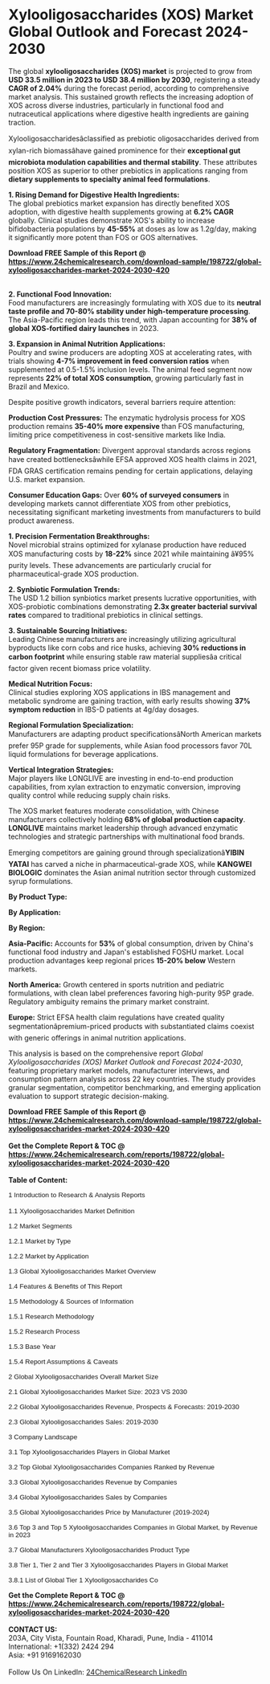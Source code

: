<h1>Xylooligosaccharides (XOS) Market Global Outlook and Forecast 2024-2030</h1><p>The global <strong>xylooligosaccharides (XOS) market</strong> is projected to grow from <strong>USD 33.5 million in 2023 to USD 38.4 million by 2030</strong>, registering a steady <strong>CAGR of 2.04%</strong> during the forecast period, according to comprehensive market analysis. This sustained growth reflects the increasing adoption of XOS across diverse industries, particularly in functional food and nutraceutical applications where digestive health ingredients are gaining traction.</p><p>Xylooligosaccharidesâclassified as prebiotic oligosaccharides derived from xylan-rich biomassâhave gained prominence for their <strong>exceptional gut microbiota modulation capabilities and thermal stability</strong>. These attributes position XOS as superior to other prebiotics in applications ranging from <strong>dietary supplements to specialty animal feed formulations</strong>.</p><p><strong>1. Rising Demand for Digestive Health Ingredients:</strong><br>
The global prebiotics market expansion has directly benefited XOS adoption, with digestive health supplements growing at <strong>6.2% CAGR</strong> globally. Clinical studies demonstrate XOS's ability to increase bifidobacteria populations by <strong>45-55%</strong> at doses as low as 1.2g/day, making it significantly more potent than FOS or GOS alternatives.</p><div><b>Download FREE Sample of this Report @ 
            <a href="https://www.24chemicalresearch.com/download-sample/198722/global-xylooligosaccharides-market-2024-2030-420">
            https://www.24chemicalresearch.com/download-sample/198722/global-xylooligosaccharides-market-2024-2030-420</a></b></div><br><p><strong>2. Functional Food Innovation:</strong><br>
Food manufacturers are increasingly formulating with XOS due to its <strong>neutral taste profile and 70-80% stability under high-temperature processing</strong>. The Asia-Pacific region leads this trend, with Japan accounting for <strong>38% of global XOS-fortified dairy launches</strong> in 2023.</p><p><strong>3. Expansion in Animal Nutrition Applications:</strong><br>
Poultry and swine producers are adopting XOS at accelerating rates, with trials showing <strong>4-7% improvement in feed conversion ratios</strong> when supplemented at 0.5-1.5% inclusion levels. The animal feed segment now represents <strong>22% of total XOS consumption</strong>, growing particularly fast in Brazil and Mexico.</p><p>Despite positive growth indicators, several barriers require attention:</p><p><strong>Production Cost Pressures:</strong> The enzymatic hydrolysis process for XOS production remains <strong>35-40% more expensive</strong> than FOS manufacturing, limiting price competitiveness in cost-sensitive markets like India.</p><p><strong>Regulatory Fragmentation:</strong> Divergent approval standards across regions have created bottlenecksâwhile EFSA approved XOS health claims in 2021, FDA GRAS certification remains pending for certain applications, delaying U.S. market expansion.</p><p><strong>Consumer Education Gaps:</strong> Over <strong>60% of surveyed consumers</strong> in developing markets cannot differentiate XOS from other prebiotics, necessitating significant marketing investments from manufacturers to build product awareness.</p><p><strong>1. Precision Fermentation Breakthroughs:</strong><br>
Novel microbial strains optimized for xylanase production have reduced XOS manufacturing costs by <strong>18-22%</strong> since 2021 while maintaining â¥95% purity levels. These advancements are particularly crucial for pharmaceutical-grade XOS production.</p><p><strong>2. Synbiotic Formulation Trends:</strong><br>
The USD 1.2 billion synbiotics market presents lucrative opportunities, with XOS-probiotic combinations demonstrating <strong>2.3x greater bacterial survival rates</strong> compared to traditional prebiotics in clinical settings.</p><p><strong>3. Sustainable Sourcing Initiatives:</strong><br>
Leading Chinese manufacturers are increasingly utilizing agricultural byproducts like corn cobs and rice husks, achieving <strong>30% reductions in carbon footprint</strong> while ensuring stable raw material suppliesâa critical factor given recent biomass price volatility.</p><p><strong>Medical Nutrition Focus:</strong><br>
	Clinical studies exploring XOS applications in IBS management and metabolic syndrome are gaining traction, with early results showing <strong>37% symptom reduction</strong> in IBS-D patients at 4g/day dosages.</p><p><strong>Regional Formulation Specialization:</strong><br>
	Manufacturers are adapting product specificationsâNorth American markets prefer 95P grade for supplements, while Asian food processors favor 70L liquid formulations for beverage applications.</p><p><strong>Vertical Integration Strategies:</strong><br>
	Major players like LONGLIVE are investing in end-to-end production capabilities, from xylan extraction to enzymatic conversion, improving quality control while reducing supply chain risks.</p><p>The XOS market features moderate consolidation, with Chinese manufacturers collectively holding <strong>68% of global production capacity</strong>. <strong>LONGLIVE</strong> maintains market leadership through advanced enzymatic technologies and strategic partnerships with multinational food brands.</p><p>Emerging competitors are gaining ground through specializationâ<strong>YIBIN YATAI</strong> has carved a niche in pharmaceutical-grade XOS, while <strong>KANGWEI BIOLOGIC</strong> dominates the Asian animal nutrition sector through customized syrup formulations.</p><p><strong>By Product Type:</strong></p><p><strong>By Application:</strong></p><p><strong>By Region:</strong></p><p><strong>Asia-Pacific:</strong> Accounts for <strong>53%</strong> of global consumption, driven by China's functional food industry and Japan's established FOSHU market. Local production advantages keep regional prices <strong>15-20% below</strong> Western markets.</p><p><strong>North America:</strong> Growth centered in sports nutrition and pediatric formulations, with clean label preferences favoring high-purity 95P grade. Regulatory ambiguity remains the primary market constraint.</p><p><strong>Europe:</strong> Strict EFSA health claim regulations have created quality segmentationâpremium-priced products with substantiated claims coexist with generic offerings in animal nutrition applications.</p><p>This analysis is based on the comprehensive report <em>Global Xylooligosaccharides (XOS) Market Outlook and Forecast 2024-2030</em>, featuring proprietary market models, manufacturer interviews, and consumption pattern analysis across 22 key countries. The study provides granular segmentation, competitor benchmarking, and emerging application evaluation to support strategic decision-making.</p><div><b>Download FREE Sample of this Report @ 
            <a href="https://www.24chemicalresearch.com/download-sample/198722/global-xylooligosaccharides-market-2024-2030-420">
            https://www.24chemicalresearch.com/download-sample/198722/global-xylooligosaccharides-market-2024-2030-420</a></b></div><br><div><b>Get the Complete Report & TOC @ 
            <a href="https://www.24chemicalresearch.com/reports/198722/global-xylooligosaccharides-market-2024-2030-420">
            https://www.24chemicalresearch.com/reports/198722/global-xylooligosaccharides-market-2024-2030-420</a></b></div><br>
            <b>Table of Content:</b><p><span style="font-family:arial,sans-serif; font-size:10pt">1 Introduction to Research & Analysis Reports</span><br /><br />
<span style="font-family:arial,sans-serif; font-size:10pt">1.1 Xylooligosaccharides Market Definition<br /><br />
1.2 Market Segments<br /><br />
1.2.1 Market by Type<br /><br />
1.2.2 Market by Application<br /><br />
1.3 Global Xylooligosaccharides Market Overview<br /><br />
1.4 Features & Benefits of This Report<br /><br />
1.5 Methodology & Sources of Information<br /><br />
1.5.1 Research Methodology<br /><br />
1.5.2 Research Process<br /><br />
1.5.3 Base Year<br /><br />
1.5.4 Report Assumptions & Caveats<br /><br />
2 Global Xylooligosaccharides Overall Market Size<br /><br />
2.1 Global Xylooligosaccharides Market Size: 2023 VS 2030<br /><br />
2.2 Global Xylooligosaccharides Revenue, Prospects & Forecasts: 2019-2030<br /><br />
2.3 Global Xylooligosaccharides Sales: 2019-2030<br /><br />
3 Company Landscape<br /><br />
3.1 Top Xylooligosaccharides Players in Global Market<br /><br />
3.2 Top Global Xylooligosaccharides Companies Ranked by Revenue<br /><br />
3.3 Global Xylooligosaccharides Revenue by Companies<br /><br />
3.4 Global Xylooligosaccharides Sales by Companies<br /><br />
3.5 Global Xylooligosaccharides Price by Manufacturer (2019-2024)<br /><br />
3.6 Top 3 and Top 5 Xylooligosaccharides Companies in Global Market, by Revenue in 2023<br /><br />
3.7 Global Manufacturers Xylooligosaccharides Product Type<br /><br />
3.8 Tier 1, Tier 2 and Tier 3 Xylooligosaccharides Players in Global Market<br /><br />
3.8.1 List of Global Tier 1 Xylooligosaccharides Co</p><div><b>Get the Complete Report & TOC @ 
            <a href="https://www.24chemicalresearch.com/reports/198722/global-xylooligosaccharides-market-2024-2030-420">
            https://www.24chemicalresearch.com/reports/198722/global-xylooligosaccharides-market-2024-2030-420</a></b></div><br><b>CONTACT US:</b><br>
            203A, City Vista, Fountain Road, Kharadi, Pune, India - 411014<br>
            International: +1(332) 2424 294<br>
            Asia: +91 9169162030 <br><br>
            Follow Us On LinkedIn: <a href="https://www.linkedin.com/company/24chemicalresearch/">24ChemicalResearch LinkedIn</a>